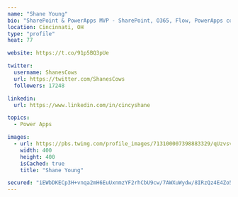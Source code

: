 ```yaml
---
name: "Shane Young"
bio: "SharePoint & PowerApps MVP - SharePoint, O365, Flow, PowerApps consulting? @PowerApps911 | Pure Snark? You found it."
location: Cincinnati, OH
type: "profile"
heat: 77

website: https://t.co/91p5BQ3pUe

twitter:
  username: ShanesCows
  url: https://twitter.com/ShanesCows
  followers: 17248

linkedin:
  url: https://www.linkedin.com/in/cincyshane

topics:
  - Power Apps

images:
  - url: https://pbs.twimg.com/profile_images/713100007398883329/qUzvsvQ3_400x400.jpg
    width: 400
    height: 400
    isCached: true
    title: "Shane Young"

secured: "iEWbDKECp3H+vnqa2mH6EuUxnmzYF2rhCbU9cw/7AWXuWydw/8IRzQz4E4Zo5hdaW6W42Ngz5vKvhi2jkx6ASvM4TQIj7SP6L7AZ6e2ElOT88Kc2lAxNmDpq+e05gw4S2i9dsu2g4dKvuQDeLgluzg9aC73q/d8QkfFT2Qehue9ItASJJMZFTzoy1wBD8ePluDQuwmw8MnqAyfHIL3AHvYkCdRT4BY6jvjZryarAton/8uxvGUXFJEdpKVb9c8kt1jm+qBHoKmFnuhuI5UcGoODJga/WRCyv5h7evtvtp/fTxlnR1ezPpvrNaq4Df+3IeFrKW9T+Howq3LVq5RELGHa5jVZGTgCUWILJI8WP4EtsA+ZzEIM251+EJNJ1j57Y6wiHvRMZee6RokWLqMmIlJnilSGormaeC1IiExrCOfA=;SJif9LN+Gh2t8r8yPUvv/Q=="
---
```


